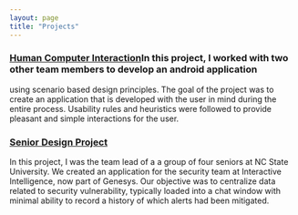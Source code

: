 ```yaml
---
layout: page
title: "Projects"
---
```

### [Human Computer Interaction]({{page.url}}/greenbeans)In this project, I worked with two other team members to develop an android application 
using scenario based design principles. The goal of the project was to create an 
application that is developed with the user in mind during the entire process. 
Usability rules and heuristics were followed to provide pleasant and simple interactions
for the user.

### [Senior Design Project]({{page.url}}/seniorproject)
In this project, I was the team lead of a a group of four seniors at NC State University. 
We created an application for the security team at Interactive Intelligence, now part of Genesys.
Our objective was to centralize data related to security vulnerability, typically 
loaded into a chat window with minimal ability to record a history of which alerts had been mitigated.